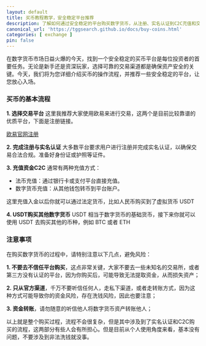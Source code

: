 ```yaml
---
layout: default
title: 买币教程教学，安全稳定平台推荐
description: 了解如何通过安全稳定的平台购买数字货币，从注册、实名认证到C2C充值和交易的全流程详细解析。推荐欧易和币安等优质交易平台，助您快速入门，轻松掌握买币技巧，保障资产安全无忧！
canonical_url: 'https://tggsearch.github.io/docs/buy-coins.html'
categories: [ exchange ]
pin: false
---
```

在数字货币市场日益火爆的今天，找到一个安全稳定的买币平台是每位投资者的首要任务。无论是新手还是资深玩家，选择可靠的交易渠道都是确保资产安全的关键。今天，我们将为您详细介绍买币的操作流程，并推荐一些安全稳定的平台，让您放心入场。

### 买币的基本流程

**1. 选择交易平台**
这里我推荐大家使用欧易来进行交易，这两个是目前比较靠谱的优质平台，下面是注册链接。

<div class='register-button'>
    <a href='./302.html?target=https://www.chouyi.irish/join/90884854' target='_blank'> 欧易官网注册 </a>
</div>

**2. 完成注册与实名认证**
大多数平台要求用户进行注册并完成实名认证，以确保交易合法合规。准备好身份证或护照等证件。

**3. 充值资金C2C**
通常有两种充值方式：
- 法币充值：通过银行卡或支付平台直接充值。
- 数字货币充值：从其他钱包转币到平台账户。

这里充值入金以后你就可以通过法定货币，比如人民币购买到了虚拟货币 USDT

**4. USDT购买其他数字货币**
USDT 相当于数字货币的基础货币，接下来你就可以使用 USDT 去购买其他的币种，例如 BTC 或者 ETH

### 注意事项
在购买数字货币的过程中，请特别注意以下几点，避免风险：

**1. 不要去不信任平台购买**，这点非常关键，大家不要去一些未知名的交易所，或者第三方没有认证的平台，因为你购买后，可能导致无法提取资金，从而损失资产；

**2. 只从官方渠道**，千万不要听信任何人，走私下渠道，或者走转账方式，因为这种方式可能导致你的资金风险，存在洗钱风险，因此也要注意；

**3. 资金转账**，请勿随意的听信他人将数字货币资产转账他人；


以上就是整个购买过程，流程不会很复杂，但是其中涉及到了实名认证和C2C购买的流程，这两部分有些人会有所担心。但是目前从个人使用角度来看，基本没有问题，不要涉及到非法洗钱就没事。
